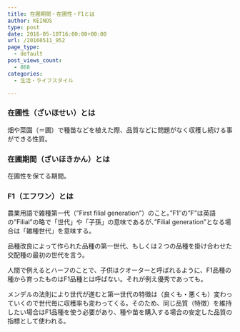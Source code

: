 ```yaml
---
title: 在圃期間・在圃性・F1とは
author: KEINOS
type: post
date: 2016-05-10T16:00:00+00:00
url: /20160511_952
page_type:
  - default
post_views_count:
  - 868
categories:
  - 生活・ライフスタイル

---
```

<div class="section">
  <h3 id="outline__1">
    在圃性（ざいほせい）とは
  </h3>
  
  <p>
    畑や菜園（＝圃）で種苗などを植えた際、品質などに問題がなく収穫し続ける事ができる性質。
  </p>
  
  <h3 id="outline__2">
    在圃期間（ざいほきかん）とは
  </h3>
  
  <p>
    在圃性を保てる期間。
  </p>
  
  <h3 id="outline__3">
    F1（エフワン）とは
  </h3>
  
  <p>
    農業用語で雑種第一代（&#8221;First filial generation&#8221;）のこと。&#8221;F1&#8243;の&#8221;F&#8221;は英語の&#8221;Filial&#8221;の略で「世代」や「子孫」の意味であるが、&#8221;Filial generation&#8221;となる場合は「雑種世代」を意味する。
  </p>
  
  <p>
    品種改良によって作られた品種の第一世代、もしくは２つの品種を掛け合わせた交配種の最初の世代を言う。
  </p>
  
  <p>
    人間で例えるとハーフのことで、子供はクオーターと呼ばれるように、F1品種の種から育ったものはF1品種とは呼ばない。それが例え優秀であっても。
  </p>
  
  <p>
    メンデルの法則により世代が進むと第一世代の特徴は（良くも・悪くも）変わっていくので世代毎に収穫率も変わってくる。そのため、同じ品質（特徴）を維持したい場合はF1品種を使う必要があり、種や苗を購入する場合の安定した品質の指標として使われる。
  </p>
</div>